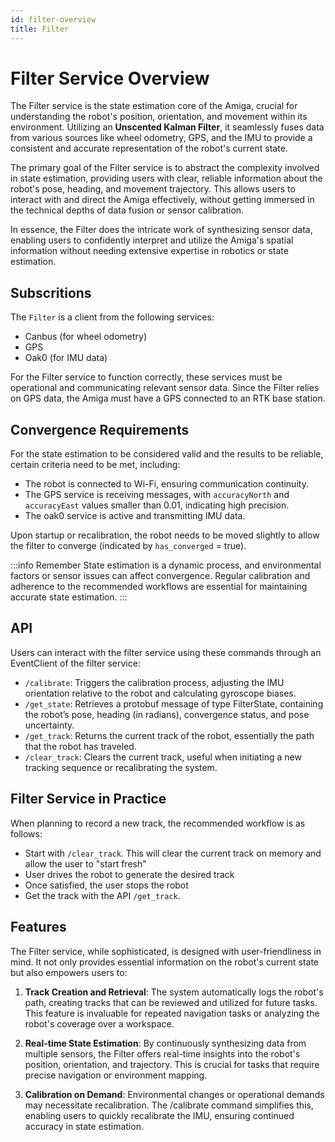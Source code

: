 ```yaml
---
id: filter-overview
title: Filter
---
```


# Filter Service Overview

The Filter service is the state estimation core of the Amiga, crucial for understanding the robot's
position, orientation, and movement within its environment.
Utilizing an **Unscented Kalman Filter**, it seamlessly fuses data from various sources like wheel odometry,
GPS, and the IMU to provide a consistent and accurate representation of the robot's current state.

The primary goal of the Filter service is to abstract the complexity involved in state estimation,
providing users with clear, reliable information about the robot's pose, heading, and movement trajectory.
This allows users to interact with and direct the Amiga effectively, without getting immersed in the
technical depths of data fusion or sensor calibration.

In essence, the Filter does the intricate work of synthesizing sensor data, enabling users to
confidently interpret and utilize the Amiga's spatial information without needing extensive expertise
in robotics or state estimation.

## Subscritions

The `Filter` is a client from the following services:

- Canbus (for wheel odometry)
- GPS
- Oak0 (for IMU data)

For the Filter service to function correctly, these services must be operational and communicating
relevant sensor data.
Since the Filter relies on GPS data, the Amiga must have a GPS connected to an RTK base station.

## Convergence Requirements

For the state estimation to be considered valid and the results to be reliable, certain criteria
need to be met, including:

- The robot is connected to Wi-Fi, ensuring communication continuity.
- The GPS service is receiving messages, with `accuracyNorth` and `accuracyEast` values smaller
than 0.01, indicating high precision.
- The oak0 service is active and transmitting IMU data.

Upon startup or recalibration, the robot needs to be moved slightly to allow the filter to converge
(indicated by `has_converged` = true).

:::info Remember
State estimation is a dynamic process, and environmental factors or sensor issues can affect convergence.
Regular calibration and adherence to the recommended workflows are essential for maintaining accurate
state estimation.
:::

## API

Users can interact with the filter service using these commands through an EventClient of
the filter service:

- `/calibrate`: Triggers the calibration process, adjusting the IMU orientation relative to the robot
and calculating gyroscope biases.
- `/get_state`: Retrieves a protobuf message of type FilterState, containing the robot’s pose,
heading (in radians), convergence status, and pose uncertainty.
- `/get_track`: Returns the current track of the robot, essentially the path that the robot has traveled.
- `/clear_track`: Clears the current track, useful when initiating a new tracking sequence or
recalibrating the system.

## Filter Service in Practice

When planning to record a new track, the recommended workflow is as follows:

- Start with `/clear_track`. This will clear the current track on memory and allow the user to
"start fresh"
- User drives the robot to generate the desired track
- Once satisfied, the user stops the robot
- Get the track with the API `/get_track`.

## Features

The Filter service, while sophisticated, is designed with user-friendliness in mind.
It not only provides essential information on the robot's current state but also empowers users to:

1. **Track Creation and Retrieval**:
The system automatically logs the robot's path, creating tracks that can be reviewed and utilized for
future tasks. This feature is invaluable for repeated navigation tasks or analyzing the robot's
coverage over a workspace.

2. **Real-time State Estimation**:
By continuously synthesizing data from multiple sensors, the Filter offers real-time insights into
the robot's position, orientation, and trajectory.
This is crucial for tasks that require precise navigation or environment mapping.

3. **Calibration on Demand**:
Environmental changes or operational demands may necessitate recalibration.
The /calibrate command simplifies this, enabling users to quickly recalibrate the IMU, ensuring
continued accuracy in state estimation.
